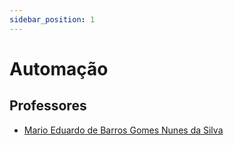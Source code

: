 ```yaml
---
sidebar_position: 1
---
```


# Automação

## Professores

- [Mario Eduardo de Barros Gomes Nunes da Silva](mario_eduardo_de_barros_gomes_e_nunes_da_silva)

